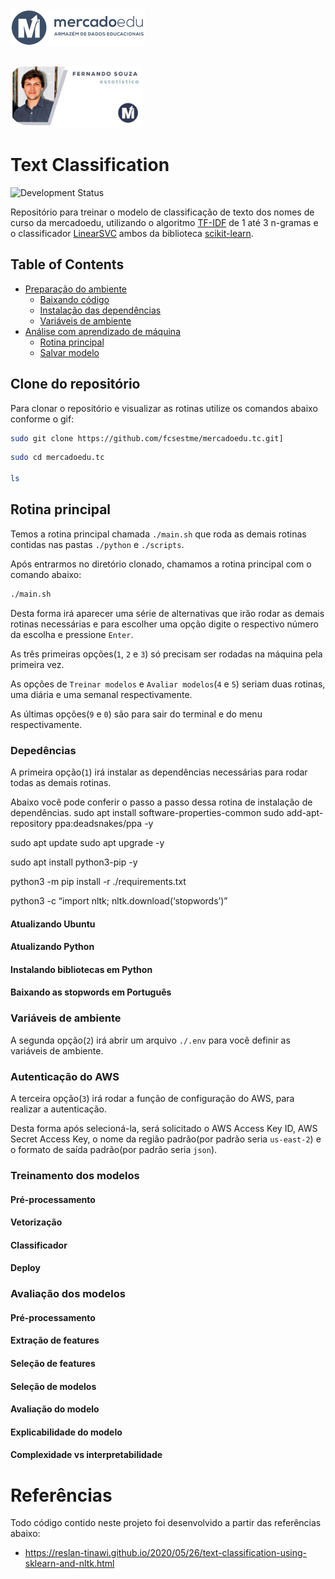 <!-- README.md is generated from README.Rmd. Please edit that file -->
<a href="https://mercadoedu.com.br">
<img src="./inst/readme/images/slogan.png" align = "left" height = "59px"/>
</a>

<span style="display:inline-block; width: 450px;"></span>

<a href="https://tawk.to/fcs.est">
<img src="./inst/readme/images/perfil.png" align = "rigth" height = "100px"/>
</a>

# Text Classification

<!-- badges: start -->

![Development
Status](https://img.shields.io/badge/lifecycle-experimental-orange.svg)
<!-- badges: end -->

Repositório para treinar o modelo de classificação de texto dos nomes de
curso da mercadoedu, utilizando o algoritmo
[TF-IDF](https://scikit-learn.org/stable/modules/generated/sklearn.feature_extraction.text.TfidfVectorizer.html)
de 1 até 3 n-gramas e o classificador
[LinearSVC](https://scikit-learn.org/stable/modules/generated/sklearn.svm.LinearSVC.html)
ambos da biblioteca [scikit-learn](https://scikit-learn.org/).

## Table of Contents

-   [Preparação do ambiente](#prepação-do-ambiente)
    -   [Baixando código](#baixando-código)
    -   [Instalação das dependências](#instalação-das-dependências)
    -   [Variáveis de ambiente](#variáveis-de-ambiente)
-   [Análise com aprendizado de
    máquina](#análise-com-aprendizado-de-máquina)
    -   [Rotina principal](#rotina-principal)
    -   [Salvar modelo](#salvar-modelo)

## Clone do repositório

Para clonar o repositório e visualizar as rotinas utilize os comandos
abaixo conforme o gif:

``` bash
sudo git clone https://github.com/fcsestme/mercadoedu.tc.git]
```

``` bash
sudo cd mercadoedu.tc

ls
```

## Rotina principal

Temos a rotina principal chamada `./main.sh` que roda as demais rotinas
contidas nas pastas `./python` e `./scripts`.

Após entrarmos no diretório clonado, chamamos a rotina principal com o
comando abaixo:

``` bash
./main.sh
```

Desta forma irá aparecer uma série de alternativas que irão rodar as
demais rotinas necessárias e para escolher uma opção digite o respectivo
número da escolha e pressione `Enter`.

As três primeiras opções(`1`, `2` e `3`) só precisam ser rodadas na
máquina pela primeira vez.

As opções de `Treinar modelos` e `Avaliar modelos`(`4` e `5`) seriam
duas rotinas, uma diária e uma semanal respectivamente.

As últimas opções(`9` e `0`) são para sair do terminal e do menu
respectivamente.

### Depedências

A primeira opção(`1`) irá instalar as dependências necessárias para
rodar todas as demais rotinas.

Abaixo você pode conferir o passo a passo dessa rotina de instalação de
dependências. sudo apt install software-properties-common sudo
add-apt-repository ppa:deadsnakes/ppa -y

sudo apt update sudo apt upgrade -y

sudo apt install python3-pip -y

python3 -m pip install -r ./requirements.txt

python3 -c “import nltk; nltk.download(‘stopwords’)”

#### Atualizando Ubuntu

#### Atualizando Python

#### Instalando bibliotecas em Python

#### Baixando as stopwords em Português

### Variáveis de ambiente

A segunda opção(`2`) irá abrir um arquivo `./.env` para você definir as
variáveis de ambiente.

### Autenticação do AWS

A terceira opção(`3`) irá rodar a função de configuração do AWS, para
realizar a autenticação.

Desta forma após selecioná-la, será solicitado o AWS Access Key ID, AWS
Secret Access Key, o nome da região padrão(por padrão seria `us-east-2`)
e o formato de saída padrão(por padrão seria `json`).

### Treinamento dos modelos

#### Pré-processamento

#### Vetorização

#### Classificador

#### Deploy

### Avaliação dos modelos

#### Pré-processamento

#### Extração de features

#### Seleção de features

#### Seleção de modelos

#### Avaliação do modelo

#### Explicabilidade do modelo

#### Complexidade vs interpretabilidade

# Referências

Todo código contido neste projeto foi desenvolvido a partir das
referências abaixo:

-   <https://reslan-tinawi.github.io/2020/05/26/text-classification-using-sklearn-and-nltk.html>
